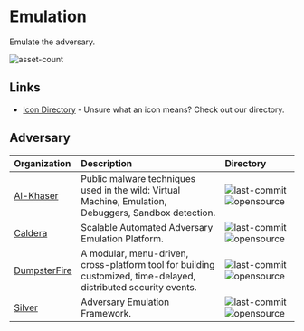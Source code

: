 # Emulation

Emulate the adversary.

![asset-count](https://img.shields.io/badge/Tools%20%26%20Resources%20Availalbe-4-947cb0?style=for-the-badge)

## Links <!-- {docsify-ignore} -->

- [Icon Directory](../ICONS.md) - Unsure what an icon means? Check out our directory.

## Adversary

| Organization | Description | Directory |
| :--- | :--- | :--- |
| [Al-Khaser](https://github.com/LordNoteworthy/al-khaser) | Public malware techniques used in the wild: Virtual Machine, Emulation, Debuggers, Sandbox detection. | ![last-commit](https://img.shields.io/github/last-commit/LordNoteworthy/al-khaser?color=947cb0&style=flat-square) ![opensource](https://raw.githubusercontent.com/InfosecHouse/InfosecHouse/main/icons/opensource.png) |
| [Caldera](https://github.com/mitre/caldera) | Scalable Automated Adversary Emulation Platform. | ![last-commit](https://img.shields.io/github/last-commit/mitre/caldera?color=947cb0&style=flat-square) ![opensource](https://raw.githubusercontent.com/InfosecHouse/InfosecHouse/main/icons/opensource.png) |
| [DumpsterFire](https://github.com/TryCatchHCF/DumpsterFire) | A modular, menu-driven, cross-platform tool for building customized, time-delayed, distributed security events. | ![last-commit](https://img.shields.io/github/last-commit/TryCatchHCF/DumpsterFire?color=947cb0&style=flat-square) ![opensource](https://raw.githubusercontent.com/InfosecHouse/InfosecHouse/main/icons/opensource.png) |
| [Silver](https://github.com/BishopFox/sliver) | Adversary Emulation Framework. | ![last-commit](https://img.shields.io/github/last-commit/BishopFox/sliver?color=947cb0&style=flat-square) ![opensource](https://raw.githubusercontent.com/InfosecHouse/InfosecHouse/main/icons/opensource.png) |

